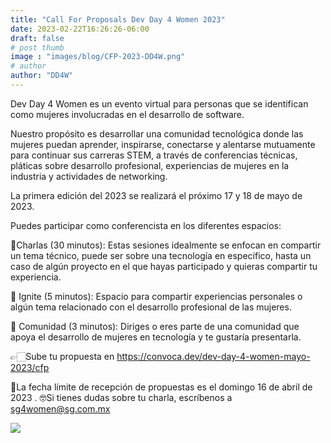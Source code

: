```yaml
---
title: "Call For Proposals Dev Day 4 Women 2023"
date: 2023-02-22T16:26:26-06:00
draft: false
# post thumb
image : "images/blog/CFP-2023-DD4W.png"
# author
author: "DD4W" 
---
```


Dev Day 4 Women es un evento virtual para personas que se identifican como mujeres involucradas en el desarrollo de software.

Nuestro propósito es desarrollar una comunidad tecnológica donde las mujeres puedan aprender, inspirarse, conectarse y alentarse mutuamente para continuar sus carreras STEM, a través de conferencias técnicas, pláticas sobre desarrollo profesional, experiencias de mujeres en la industria y actividades de networking.

La primera edición del 2023 se realizará el próximo 17 y 18 de mayo de 2023.

Puedes participar como conferencista en los diferentes espacios:

📌Charlas (30 minutos): Estas sesiones idealmente se enfocan en compartir un tema técnico, puede ser sobre una tecnología en específico, hasta un caso de algún proyecto en el que hayas participado y quieras compartir tu experiencia. 

📌 Ignite (5 minutos): Espacio para compartir experiencias personales o algún tema relacionado con el desarrollo profesional de las mujeres. 

📌 Comunidad (3 minutos): Diriges o eres parte de una comunidad que apoya el desarrollo de mujeres en tecnología y te gustaría presentarla. 

👉🏻Sube tu propuesta en https://convoca.dev/dev-day-4-women-mayo-2023/cfp

📅La fecha límite de recepción de propuestas es el domingo 16 de abril de 2023 .
🤓Si tienes dudas sobre tu charla, escríbenos a sg4women@sg.com.mx



<img src="/images/blog/CFP-2023-DD4W.png" class="img-fluid mx-auto d-block">


